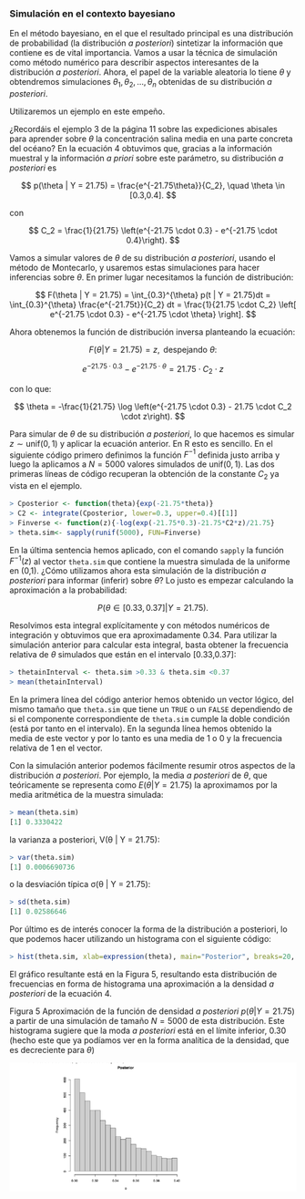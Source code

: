 ### Simulación en el contexto bayesiano

En el método bayesiano, en el que el resultado principal es una distribución de probabilidad (la distribución _a posteriori_) sintetizar la información que contiene es de vital importancia. Vamos a usar la técnica de simulación como método numérico para describir aspectos interesantes de la distribución _a posteriori_. Ahora, el papel de la variable aleatoria lo tiene $\theta$ y obtendremos simulaciones $\theta_1, \theta_2, \ldots, \theta_n$ obtenidas de su distribución _a posteriori_.

Utilizaremos un ejemplo en este empeño.

¿Recordáis el ejemplo 3 de la página 11 sobre las expediciones abisales para aprender sobre $\theta$ la concentración salina media en una parte concreta del océano? En la ecuación 4 obtuvimos que, gracias a la información muestral y la información _a priori_ sobre este parámetro, su distribución _a posteriori_ es

$$
p(\theta | Y = 21.75) = \frac{e^{-21.75\theta}}{C_2}, \quad \theta \in [0.3,0.4].
$$

con

$$
C_2 = \frac{1}{21.75} \left(e^{-21.75 \cdot 0.3} - e^{-21.75 \cdot 0.4}\right).
$$

Vamos a simular valores de $\theta$ de su distribución _a posteriori_, usando el método de Montecarlo, y usaremos estas simulaciones para hacer inferencias sobre $\theta$. En primer lugar necesitamos la función de distribución:

$$
F(\theta | Y = 21.75) = \int_{0.3}^{\theta} p(t | Y = 21.75)dt = \int_{0.3}^{\theta} \frac{e^{-21.75t}}{C_2} dt = \frac{1}{21.75 \cdot C_2} \left[ e^{-21.75 \cdot 0.3} - e^{-21.75 \cdot \theta} \right].
$$

Ahora obtenemos la función de distribución inversa planteando la ecuación:

$$
F(\theta | Y = 21.75) = z, \text{ despejando } \theta:
$$

$$
e^{-21.75 \cdot 0.3} - e^{-21.75 \cdot \theta} = 21.75 \cdot C_2 \cdot z
$$

con lo que:

$$
\theta = -\frac{1}{21.75} \log \left(e^{-21.75 \cdot 0.3} - 21.75 \cdot C_2 \cdot z\right).
$$

Para simular de $\theta$ de su distribución _a posteriori_, lo que hacemos es simular $z \sim \text{unif}(0,1)$ y aplicar la ecuación anterior. En R esto es sencillo. En el siguiente código primero definimos la función $F^{-1}$ definida justo arriba y luego la aplicamos a $N = 5000$ valores simulados de $\text{unif}(0,1)$. Las dos primeras líneas de código recuperan la obtención de la constante $C_2$ ya vista en el ejemplo.


```r
> Cposterior <- function(theta){exp(-21.75*theta)}
> C2 <- integrate(Cposterior, lower=0.3, upper=0.4)[[1]]
> Finverse <- function(z){-log(exp(-21.75*0.3)-21.75*C2*z)/21.75} 
> theta.sim<- sapply(runif(5000), FUN=Finverse)
```

En la última sentencia hemos aplicado, con el comando `sapply` la función $F^{-1}(z)$ al vector `theta.sim` que contiene la muestra simulada de la uniforme en (0,1). ¿Cómo utilizamos ahora esta simulación de la distribución _a posteriori_ para informar (inferir) sobre $\theta$? Lo justo es empezar calculando la aproximación a la probabilidad:

$$
P(\theta \in [0.33,0.37] | Y = 21.75).
$$

Resolvimos esta integral explícitamente y con métodos numéricos de integración y obtuvimos que era aproximadamente 0.34. Para utilizar la simulación anterior para calcular esta integral, basta obtener la frecuencia relativa de $\theta$ simulados que están en el intervalo [0.33,0.37]:


```r
> thetainInterval <- theta.sim >0.33 & theta.sim <0.37 
> mean(thetainInterval)
```

En la primera línea del código anterior hemos obtenido un vector lógico, del mismo tamaño que `theta.sim` que tiene un `TRUE` o un `FALSE` dependiendo de si el componente correspondiente de `theta.sim` cumple la doble condición (está por tanto en el intervalo). En la segunda línea hemos obtenido la media de este vector y por lo tanto es una media de 1 o 0 y la frecuencia relativa de 1 en el vector.

Con la simulación anterior podemos fácilmente resumir otros aspectos de la distribución _a posteriori_. Por ejemplo, la media _a posteriori_ de $\theta$, que teóricamente se representa como $E(\theta | Y = 21.75)$ la aproximamos por la media aritmética de la muestra simulada:


```r
> mean(theta.sim)
[1] 0.3330422
```

la varianza a posteriori, V(θ | Y = 21.75):

```r
> var(theta.sim)
[1] 0.0006690736
```

o la desviación típica σ(θ | Y = 21.75):

```r 
> sd(theta.sim)
[1] 0.02586646
```

Por último es de interés conocer la forma de la distribución a posteriori, lo que podemos hacer utilizando un histograma con el siguiente código:

```r
> hist(theta.sim, xlab=expression(theta), main="Posterior", breaks=20, + col=gray(0.8), border=gray(0.2))
```

El gráfico resultante está en la Figura 5, resultando esta distribución de frecuencias en forma de histograma una aproximación a la densidad _a posteriori_ de la ecuación 4.

Figura 5 Aproximación de la función de densidad _a posteriori_ $p(\theta | Y = 21.75)$ a partir de una simulación de tamaño $N = 5000$ de esta distribución. Este histograma sugiere que la moda _a posteriori_ está en el límite inferior, 0.30 (hecho este que ya podíamos ver en la forma analítica de la densidad, que es decreciente para $\theta$)

![](../img/7.png)


